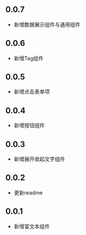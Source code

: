 ## 0.0.7

* 新增数据展示组件与通用组件

## 0.0.6

* 新增Tag组件

## 0.0.5

* 新增点击表单项

## 0.0.4

* 新增按钮组件

## 0.0.3

* 新增展开收起文字组件

## 0.0.2

* 更新readme

## 0.0.1

* 新增富文本组件
